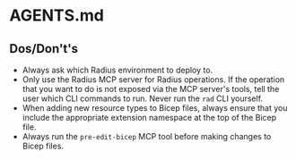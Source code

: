 # AGENTS.md

## Dos/Don't's

- Always ask which Radius environment to deploy to.
- Only use the Radius MCP server for Radius operations. If the operation that you want to do is not exposed via the MCP server's tools, tell the user which CLI commands to run. Never run the `rad` CLI yourself.
- When adding new resource types to Bicep files, always ensure that you include the appropriate extension namespace at the top of the Bicep file.
- Always run the `pre-edit-bicep` MCP tool before making changes to Bicep files.
